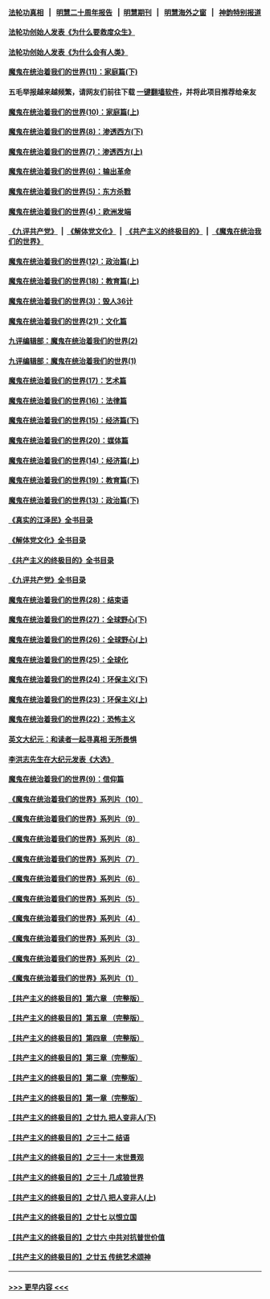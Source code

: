 #### [法轮功真相](https://github.com/gfw-breaker/truth/blob/master/README.md?t=0) &nbsp;&nbsp;|&nbsp;&nbsp; [明慧二十周年报告](https://github.com/gfw-breaker/mh-reports/blob/master/README.md?t=0) &nbsp;&nbsp;|&nbsp;&nbsp;[明慧期刊](https://github.com/gfw-breaker/mh-qikan) &nbsp;&nbsp;|&nbsp;&nbsp; [明慧海外之窗](https://github.com/gfw-breaker/mh-news/blob/master/README.md?t=0) &nbsp;&nbsp;|&nbsp;&nbsp; [神韵特别报道](https://github.com/gfw-breaker/mh-news/blob/master/shenyun.md?t=0)
#### [法轮功创始人发表《为什么要救度众生》](../pages/nsc422/n13975246.md?t=05182143) 
#### [法轮功创始人发表《为什么会有人类》](../pages/nsc422/n13912117.md?t=05182143) 
#### [魔鬼在统治着我们的世界(11)：家庭篇(下)](../pages/nsc422/n10440961.md?t=05182143) 
#### 五毛举报越来越频繁，请网友们前往下载 [一键翻墙软件](https://github.com/gfw-breaker/ssr-accounts)，并将此项目推荐给亲友
#### [魔鬼在统治着我们的世界(10)：家庭篇(上)](../pages/nsc422/n10435448.md?t=05182143) 
#### [魔鬼在统治着我们的世界(8)：渗透西方(下)](../pages/nsc422/n10429603.md?t=05182143) 
#### [魔鬼在统治着我们的世界(7)：渗透西方(上)](../pages/nsc422/n10426013.md?t=05182143) 
#### [魔鬼在统治着我们的世界(6)：输出革命](../pages/nsc422/n10421536.md?t=05182143) 
#### [魔鬼在统治着我们的世界(5)：东方杀戮](../pages/nsc422/n10417707.md?t=05182143) 
#### [魔鬼在统治着我们的世界(4)：欧洲发端](../pages/nsc422/n10414890.md?t=05182143) 
#### [《九评共产党》](https://github.com/begood0513/9ping.md/blob/master/README.md) &nbsp;|&nbsp; [《解体党文化》](../../../../jtdwh.md/blob/master/README.md)  &nbsp;|&nbsp; [《共产主义的终极目的》](../../../../gczydzjmd.md/blob/master/README.md) &nbsp;|&nbsp; [《魔鬼在统治我们的世界》](../../../../mgztzwmdsj.md/blob/master/README.md) 
#### [魔鬼在统治着我们的世界(12)：政治篇(上)](../pages/nsc422/n10444576.md?t=05182143) 
#### [魔鬼在统治着我们的世界(18)：教育篇(上)](../pages/nsc422/n10526970.md?t=05182143) 
#### [魔鬼在统治着我们的世界(3)：毁人36计](../pages/nsc422/n10411583.md?t=05182143) 
#### [魔鬼在统治着我们的世界(21)：文化篇](../pages/nsc422/n10597706.md?t=05182143) 
#### [九评编辑部：魔鬼在统治着我们的世界(2)](../pages/nsc422/n10410036.md?t=05182143) 
#### [九评编辑部：魔鬼在统治着我们的世界(1)](../pages/nsc422/n10406825.md?t=05182143) 
#### [魔鬼在统治着我们的世界(17)：艺术篇](../pages/nsc422/n10499093.md?t=05182143) 
#### [魔鬼在统治着我们的世界(16)：法律篇](../pages/nsc422/n10485969.md?t=05182143) 
#### [魔鬼在统治着我们的世界(15)：经济篇(下)](../pages/nsc422/n10469975.md?t=05182143) 
#### [魔鬼在统治着我们的世界(20)：媒体篇](../pages/nsc422/n10586579.md?t=05182143) 
#### [魔鬼在统治着我们的世界(14)：经济篇(上)](../pages/nsc422/n10457370.md?t=05182143) 
#### [魔鬼在统治着我们的世界(19)：教育篇(下)](../pages/nsc422/n10564808.md?t=05182143) 
#### [魔鬼在统治着我们的世界(13)：政治篇(下)](../pages/nsc422/n10448270.md?t=05182143) 
#### [《真实的江泽民》全书目录](../pages/nsc422/n13721399.md?t=05182143) 
#### [《解体党文化》全书目录](../pages/nsc422/n13721157.md?t=05182143) 
#### [《共产主义的终极目的》全书目录](../pages/nsc422/n13721048.md?t=05182143) 
#### [《九评共产党》全书目录](../pages/nsc422/n13708085.md?t=05182143) 
#### [魔鬼在统治着我们的世界(28)：结束语](../pages/nsc422/n10936246.md?t=05182143) 
#### [魔鬼在统治着我们的世界(27)：全球野心(下)](../pages/nsc422/n10928319.md?t=05182143) 
#### [魔鬼在统治着我们的世界(26)：全球野心(上)](../pages/nsc422/n10900318.md?t=05182143) 
#### [魔鬼在统治着我们的世界(25)：全球化](../pages/nsc422/n10788205.md?t=05182143) 
#### [魔鬼在统治着我们的世界(24)：环保主义(下)](../pages/nsc422/n10695307.md?t=05182143) 
#### [魔鬼在统治着我们的世界(23)：环保主义(上)](../pages/nsc422/n10688613.md?t=05182143) 
#### [魔鬼在统治着我们的世界(22)：恐怖主义](../pages/nsc422/n10614727.md?t=05182143) 
#### [英文大纪元：和读者一起寻真相 无所畏惧](../pages/nsc422/n12542027.md?t=05182143) 
#### [李洪志先生在大纪元发表《大选》](../pages/nsc422/n12534746.md?t=05182143) 
#### [魔鬼在统治着我们的世界(9)：信仰篇](../pages/nsc422/n10432159.md?t=05182143) 
#### [《魔鬼在统治着我们的世界》系列片（10）](../pages/nsc422/n12292670.md?t=05182143) 
#### [《魔鬼在统治着我们的世界》系列片（9）](../pages/nsc422/n12290859.md?t=05182143) 
#### [《魔鬼在统治着我们的世界》系列片（8）](../pages/nsc422/n12287445.md?t=05182143) 
#### [《魔鬼在统治着我们的世界》系列片（7）](../pages/nsc422/n12283425.md?t=05182143) 
#### [《魔鬼在统治着我们的世界》系列片（6）](../pages/nsc422/n12282314.md?t=05182143) 
#### [《魔鬼在统治着我们的世界》系列片（5）](../pages/nsc422/n12281419.md?t=05182143) 
#### [《魔鬼在统治着我们的世界》系列片（4）](../pages/nsc422/n12274024.md?t=05182143) 
#### [《魔鬼在统治着我们的世界》系列片（3）](../pages/nsc422/n12271322.md?t=05182143) 
#### [《魔鬼在统治着我们的世界》系列片（2）](../pages/nsc422/n12269049.md?t=05182143) 
#### [《魔鬼在统治着我们的世界》系列片（1）](../pages/nsc422/n12267575.md?t=05182143) 
#### [【共产主义的终极目的】第六章 （完整版）](../pages/nsc422/n11428913.md?t=05182143) 
#### [【共产主义的终极目的】第五章 （完整版）](../pages/nsc422/n11428912.md?t=05182143) 
#### [【共产主义的终极目的】第四章 （完整版）](../pages/nsc422/n11428907.md?t=05182143) 
#### [【共产主义的终极目的】第三章（完整版）](../pages/nsc422/n11428848.md?t=05182143) 
#### [【共产主义的终极目的】第二章（完整版）](../pages/nsc422/n11428831.md?t=05182143) 
#### [【共产主义的终极目的】第一章（完整版）](../pages/nsc422/n11417651.md?t=05182143) 
#### [【共产主义的终极目的】之廿九 把人变非人(下)](../pages/nsc422/n11344140.md?t=05182143) 
#### [【共产主义的终极目的】之三十二 结语](../pages/nsc422/n11360535.md?t=05182143) 
#### [【共产主义的终极目的】之三十一 末世景观](../pages/nsc422/n11351129.md?t=05182143) 
#### [【共产主义的终极目的】之三十 几成狼世界](../pages/nsc422/n11348280.md?t=05182143) 
#### [【共产主义的终极目的】之廿八 把人变非人(上)](../pages/nsc422/n11340492.md?t=05182143) 
#### [【共产主义的终极目的】之廿七 以恨立国](../pages/nsc422/n11336944.md?t=05182143) 
#### [【共产主义的终极目的】之廿六 中共对抗普世价值](../pages/nsc422/n11324785.md?t=05182143) 
#### [【共产主义的终极目的】之廿五 传统艺术颂神](../pages/nsc422/n11296396.md?t=05182143) 

----
#### [ >>> 更早内容 <<< ](../indexes/nsc422-earlier.md)
